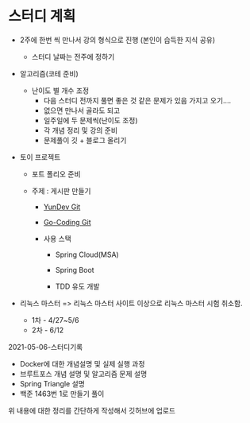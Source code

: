 # 스터디 계획 





- 2주에 한번 씩 만나서 강의 형식으로 진행 (본인이 습득한 지식 공유)

  - 스터디 날짜는 전주에 정하기

- 알고리즘(코테 준비)

  - 난이도 별 개수 조정
    - 다음 스터디 전까지 풀면 좋은 것 같은 문제가 있음 가지고 오기....
    - 없으면 만나서 골라도 되고
    - 일주일에 두 문제씩(난이도 조정)
    - 각 개념 정리 및 강의 준비
    - 문제풀이 깃 + 블로그 올리기

- 토이 프로젝트

  - 포트 폴리오 준비

  - 주제 : 게시판 만들기
    - [YunDev Git](https://github.com/yunhaDevGit/NoticeBoard.git)
    - [Go-Coding Git](https://github.com/go-coding1/NoticeBoard.git)

    - 사용 스택

      - Spring Cloud(MSA)
      - Spring Boot

      - TDD 유도 개발

- 리눅스 마스터 => 리눅스 마스터 사이트 이상으로 리눅스 마스터 시험 취소함.

  - 1차 - 4/27~5/6
  - 2차 - 6/12

2021-05-06-스터디기록

* Docker에 대한 개념설명 및 실제 실행 과정
* 브루트포스 개념 설명 및 알고리즘 문제 설명
* Spring Triangle 설명
* 백준 1463번 1로 만들기 풀이

위 내용에 대한 정리를 간단하게 작성해서 깃허브에 업로드



